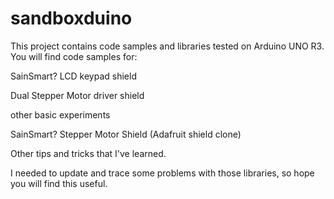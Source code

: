 # sandboxduino

This project contains code samples and libraries tested on Arduino UNO R3. You will find code samples for:

SainSmart? LCD keypad shield

Dual Stepper Motor driver shield

other basic experiments

SainSmart? Stepper Motor Shield (Adafruit shield clone)

Other tips and tricks that I've learned.

I needed to update and trace some problems with those libraries, so hope you will find this useful.
